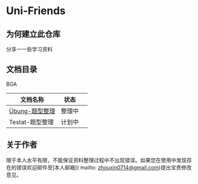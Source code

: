 # Uni-Friends




## 为何建立此仓库

分享一一些学习资料





## 文档目录

BGA

| 文档名称                               | 状态   |      |
| -------------------------------------- | ------ | ---- |
| [Übung-题型整理](BGA-1/UE-Aufgaben.md) | 整理中 |      |
| Testat-题型整理                        | 计划中 |      |



## 关于作者

限于本人水平有限，不能保证资料整理过程中不出现错误。如果您在使用中发现存在的错误欢迎邮件至[本人邮箱]( mailto: zhouxin0714@gmail.com)提出宝贵修改意见。


